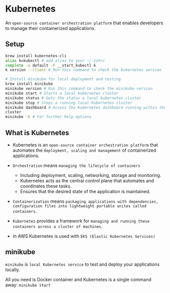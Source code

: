 # Kubernetes

An `open-source container orchestration platform` that enables developers to manage their containerized applications.

## Setup

```bash
brew install kubernetes-cli
alias k=kubectl # add alias to your ~/.zshrc
complete -o default -F __start_kubectl k
k version --client # Run this command to check the kubernetes version

# Install minikube for local deployment and testing
brew install minikube
minikube version # Run this command to check the minikube version
minikube start # Starts a local kubernetes cluster
minikube status # Gets the status a local kubernetes cluster
minikube stop # Stops a running local Kubernetes cluster
minikube dashboard # Access the Kubernetes dashboard running within the minikube
cluster
minikube -h # For further help options
```

## What is Kubernetes

- Kubernetes is an `open-source container orchestration platform` that automates the `deployment, scaling and management` of containerized applications.

- `Orchestration` means `managing the lifecycle of containers`

  - Including deployment, scaling, networking, storage and monitoring.
  - Kubernetes acts as the central control plane that automates and coordinates these tasks.
  - Ensures that the desired state of the application is maintained.

- `Containerization` means `packaging applications with dependencies, configuration files into lightweight portable unites called containers`.

- `Kubernetes` provides a framework for `managing and running these containers across a cluster of machines`.

- In AWS Kubernetes is used with `EKS (Elastic Kubernetes Services)`

## minikube

`minikube` is `local Kubernetes service` to test and deploy your applications locally.

All you need is Docker container and Kubernetes is a single command away: `minikube start`
